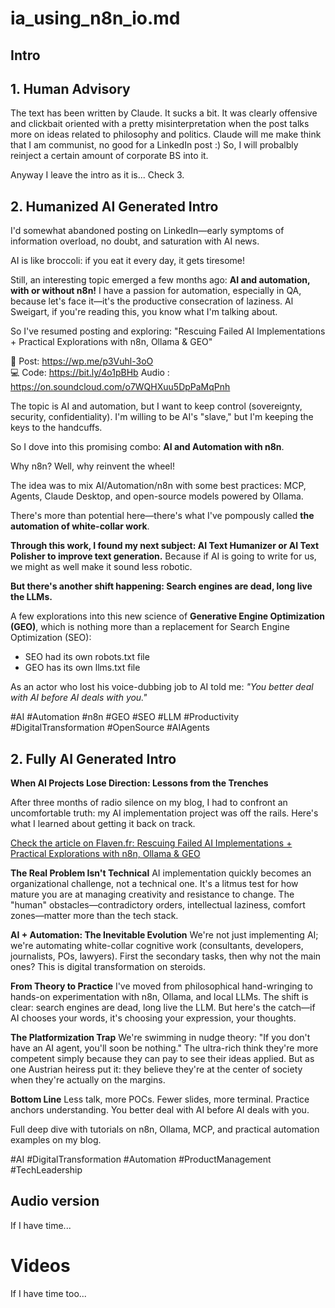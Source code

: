 # ia_using_n8n_io.md

## Intro


## 1. Human Advisory
The text has been written by Claude. It sucks a bit. It was clearly offensive and clickbait oriented with a pretty misinterpretation when the post talks more on ideas related to philosophy and politics.
Claude will me make think that I am communist, no good for a LinkedIn post :) So, I will probalbly reinject a certain amount of corporate BS into it.

Anyway I leave the intro as it is... Check 3.

## 2. Humanized AI Generated Intro

I'd somewhat abandoned posting on LinkedIn—early symptoms of information overload, no doubt, and saturation with AI news.

AI is like broccoli: if you eat it every day, it gets tiresome!

Still, an interesting topic emerged a few months ago: **AI and automation, with or without n8n!** I have a passion for automation, especially in QA, because let's face it—it's the productive consecration of laziness. Al Sweigart, if you're reading this, you know what I'm talking about.

So I've resumed posting and exploring: "Rescuing Failed AI Implementations + Practical Explorations with n8n, Ollama & GEO"

📝 Post: https://wp.me/p3Vuhl-3oO  
💻 Code: https://bit.ly/4o1pBHb
Audio : https://on.soundcloud.com/o7WQHXuu5DpPaMqPnh

The topic is AI and automation, but I want to keep control (sovereignty, security, confidentiality). I'm willing to be AI's "slave," but I'm keeping the keys to the handcuffs.

So I dove into this promising combo: **AI and Automation with n8n**. 

Why n8n? Well, why reinvent the wheel! 

The idea was to mix AI/Automation/n8n with some best practices: MCP, Agents, Claude Desktop, and open-source models powered by Ollama.

There's more than potential here—there's what I've pompously called **the automation of white-collar work**.

**Through this work, I found my next subject: AI Text Humanizer or AI Text Polisher to improve text generation.** Because if AI is going to write for us, we might as well make it sound less robotic.

**But there's another shift happening: Search engines are dead, long live the LLMs.**

A few explorations into this new science of **Generative Engine Optimization (GEO)**, which is nothing more than a replacement for Search Engine Optimization (SEO):
- SEO had its own robots.txt file
- GEO has its own llms.txt file

As an actor who lost his voice-dubbing job to AI told me: *"You better deal with AI before AI deals with you."*

#AI #Automation #n8n #GEO #SEO #LLM #Productivity #DigitalTransformation #OpenSource #AIAgents


## 2. Fully AI Generated Intro

**When AI Projects Lose Direction: Lessons from the Trenches**

After three months of radio silence on my blog, I had to confront an uncomfortable truth: my AI implementation project was off the rails. Here's what I learned about getting it back on track.

[Check the article on Flaven.fr: Rescuing Failed AI Implementations + Practical Explorations with n8n, Ollama & GEO](https://wp.me/p3Vuhl-3oO)

**The Real Problem Isn't Technical**
AI implementation quickly becomes an organizational challenge, not a technical one. It's a litmus test for how mature you are at managing creativity and resistance to change. The "human" obstacles—contradictory orders, intellectual laziness, comfort zones—matter more than the tech stack.

**AI + Automation: The Inevitable Evolution**
We're not just implementing AI; we're automating white-collar cognitive work (consultants, developers, journalists, POs, lawyers). First the secondary tasks, then why not the main ones? This is digital transformation on steroids.

**From Theory to Practice**
I've moved from philosophical hand-wringing to hands-on experimentation with n8n, Ollama, and local LLMs. The shift is clear: search engines are dead, long live the LLM. But here's the catch—if AI chooses your words, it's choosing your expression, your thoughts.

**The Platformization Trap**
We're swimming in nudge theory: "If you don't have an AI agent, you'll soon be nothing." The ultra-rich think they're more competent simply because they can pay to see their ideas applied. But as one Austrian heiress put it: they believe they're at the center of society when they're actually on the margins.

**Bottom Line**
Less talk, more POCs. Fewer slides, more terminal. Practice anchors understanding. You better deal with AI before AI deals with you.

Full deep dive with tutorials on n8n, Ollama, MCP, and practical automation examples on my blog.

#AI #DigitalTransformation #Automation #ProductManagement #TechLeadership

## Audio version
If I have time...

# Videos
If I have time too...


